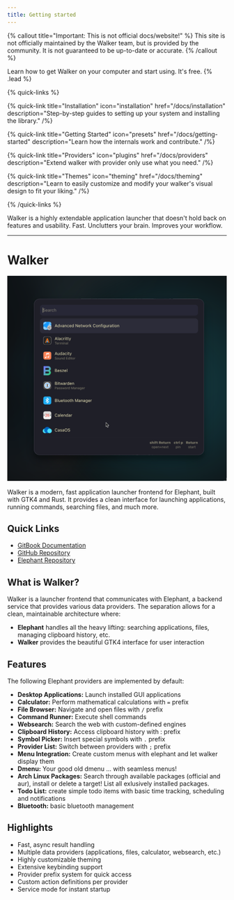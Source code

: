 ```yaml
---
title: Getting started
---
```


{% callout title="Important: This is not official docs/website!" %}
This site is not officially maintained by the Walker team, but is provided by the community.
It is not guaranteed to be up-to-date or accurate.
{% /callout %}

Learn how to get Walker on your computer and start using. It's free. {% .lead %}

{% quick-links %}

{% quick-link title="Installation" icon="installation" href="/docs/installation" description="Step-by-step guides to setting up your system and installing the library." /%}

{% quick-link title="Getting Started" icon="presets" href="/docs/getting-started" description="Learn how the internals work and contribute." /%}

{% quick-link title="Providers" icon="plugins" href="/docs/providers" description="Extend walker with provider only use what you need." /%}

{% quick-link title="Themes" icon="theming" href="/docs/theming" description="Learn to easily customize and modify your walker's visual design to fit your liking." /%}

{% /quick-links %}

Walker is a highly extendable application launcher that doesn't hold back on features and usability. Fast. Unclutters your brain. Improves your workflow.

---

# Walker

![Walker screenshot](https://raw.githubusercontent.com/mah3uz/wlaker-docs/refs/heads/main/screenshot.png "Walker Screenshot")

Walker is a modern, fast application launcher frontend for Elephant, built with GTK4 and Rust. It provides a clean interface for launching applications, running commands, searching files, and much more.

## Quick Links

- [GitBook Documentation](https://benz.gitbook.io/walker)
- [GitHub Repository](https://github.com/abenz1267/walker)
- [Elephant Repository](https://github.com/abenz1267/elephant)

## What is Walker?

Walker is a launcher frontend that communicates with Elephant, a backend service that provides various data providers. The separation allows for a clean, maintainable architecture where:

- **Elephant** handles all the heavy lifting: searching applications, files, managing clipboard history, etc.
- **Walker** provides the beautiful GTK4 interface for user interaction

## Features
The following Elephant providers are implemented by default:

* **Desktop Applications:** Launch installed GUI applications
* **Calculator:** Perform mathematical calculations with `=` prefix
* **File Browser:** Navigate and open files with `/` prefix
* **Command Runner:** Execute shell commands
* **Websearch:** Search the web with custom-defined engines
* **Clipboard History:** Access clipboard history with : prefix
* **Symbol Picker:** Insert special symbols with `.` prefix
* **Provider List:** Switch between providers with `;` prefix
* **Menu Integration:** Create custom menus with elephant and let walker display them
* **Dmenu:** Your good old dmenu ... with seamless menus!
* **Arch Linux Packages:** Search through available packages (official and aur), install or delete a target! List all exlusively installed packages.
* **Todo List:** create simple todo items with basic time tracking, scheduling and notifications
* **Bluetooth:** basic bluetooth management

## Highlights
- Fast, async result handling
- Multiple data providers (applications, files, calculator, websearch, etc.)
- Highly customizable theming
- Extensive keybinding support
- Provider prefix system for quick access
- Custom action definitions per provider
- Service mode for instant startup
